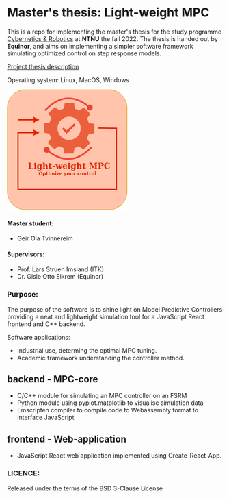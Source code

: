 # Master's thesis: Light-weight MPC
This is a repo for implementing the master's thesis for the study programme [Cybernetics & Robotics](https://www.ntnu.no/studier/mttk) at **NTNU** the fall 2022. The thesis is handed out by **Equinor**, and aims on implementing a simpler software framework simulating optimized control on step response models. 

[Project thesis description](https://www.itk.ntnu.no/ansatte/imsland_lars/projects2022.html)

Operating system: Linux, MacOS, Windows

![logo](./fig/MPC_logo.png)

#### Master student: 
- Geir Ola Tvinnereim

#### Supervisors:
- Prof. Lars Struen Imsland (ITK) 
- Dr. Gisle Otto Eikrem (Equinor)

### Purpose:
The purpose of the software is to shine light on Model Predictive Controllers providing a neat and lightweight simulation tool for a JavaScript React frontend and C++ backend. 

Software applications:
- Industrial use, determing the optimal MPC tuning.
- Academic framework understanding the controller method. 

## backend - MPC-core
- C/C++ module for simulating an MPC controller on an FSRM
- Python module using pyplot.matplotlib to visualise simulation data
- Emscripten compiler to compile code to Webassembly format to interface JavaScript
## frontend - Web-application
- JavaScript React web application implemented using Create-React-App.

### LICENCE:
Released under the terms of the BSD 3-Clause License
